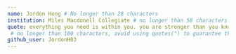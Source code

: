 ```yaml
---
name: Jordon Hong # No longer than 28 characters
institution: Miles Macdonell Collegiate # no longer than 58 characters
quote: everything you need is within you. you are stronger than you know. you are not alone – the universe
 # no longer than 100 characters, avoid using quotes(") to guarantee the format remains the same.
github_user: JordonH03
---
```

